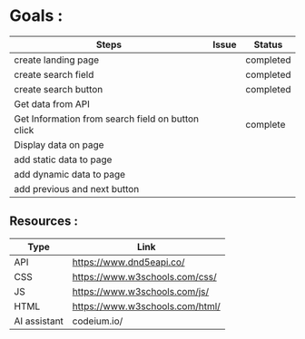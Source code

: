 # Goals :

| Steps                                             | Issue | Status    |
|---------------------------------------------------|-------|-----------|
| create landing page                               |       | completed |
| create search field                               |       | completed |
| create search button                              |       | completed |
| Get data from API                                 |       |           |
| Get Information from search field on button click |       | complete  |
| Display data on page                              |       |           |
| add static data to page                           |       |           |
| add dynamic data to page                          |       |           |
| add previous and next button                      |       |           |

## Resources :

| Type         | Link                            |
|--------------|---------------------------------|
| API          | https://www.dnd5eapi.co/        |
| CSS          | https://www.w3schools.com/css/  |
| JS           | https://www.w3schools.com/js/   |
| HTML         | https://www.w3schools.com/html/ |
| AI assistant | codeium.io/                     |